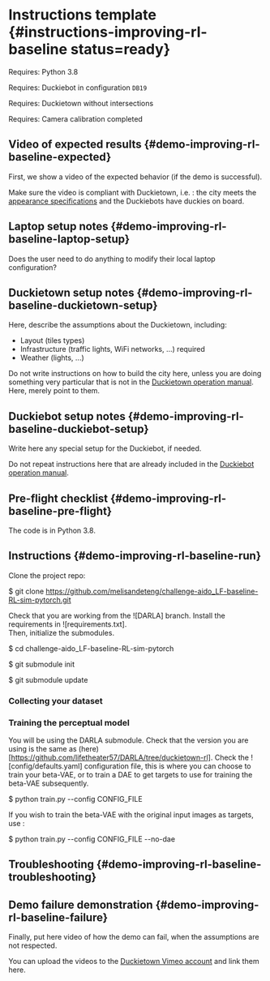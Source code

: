 # Instructions template {#instructions-improving-rl-baseline status=ready}

<div class='requirements' markdown="1">

Requires: Python 3.8

</div>

<div class='requirements' markdown="1">

Requires: Duckiebot in configuration `DB19`

Requires: Duckietown without intersections

Requires: Camera calibration completed

</div>

## Video of expected results {#demo-improving-rl-baseline-expected}

First, we show a video of the expected behavior (if the demo is successful).

Make sure the video is compliant with Duckietown, i.e. : the city meets the [appearance specifications](+opmanual_duckietown#dt-ops-appearance-specifications) and the Duckiebots have duckies on board.

## Laptop setup notes {#demo-improving-rl-baseline-laptop-setup}

Does the user need to do anything to modify their local laptop configuration?


## Duckietown setup notes {#demo-improving-rl-baseline-duckietown-setup}

Here, describe the assumptions about the Duckietown, including:

* Layout (tiles types)
* Infrastructure (traffic lights, WiFi networks, ...) required
* Weather (lights, ...)

Do not write instructions on how to build the city here, unless you are doing something very particular that is not in the [Duckietown operation manual](+opmanual_duckietown#duckietowns). Here, merely point to them.

## Duckiebot setup notes {#demo-improving-rl-baseline-duckiebot-setup}

Write here any special setup for the Duckiebot, if needed.

Do not repeat instructions here that are already included in the [Duckiebot operation manual](+opmanual_duckiebot#opmanual_duckiebot).

## Pre-flight checklist {#demo-improving-rl-baseline-pre-flight}

The code is in Python 3.8.

## Instructions {#demo-improving-rl-baseline-run}

Clone the project repo:

$ git clone https://github.com/melisandeteng/challenge-aido_LF-baseline-RL-sim-pytorch.git

Check that you are working from the ![DARLA] branch.
Install the requirements in ![requirements.txt].  
 Then, initialize the submodules. 

$ cd challenge-aido_LF-baseline-RL-sim-pytorch

$ git submodule init

$ git submodule update


### Collecting your dataset

### Training the perceptual model
You will be using the DARLA submodule. 
Check that the version you are using is the same as (here)[https://github.com/lifetheater57/DARLA/tree/duckietown-rl].
Check the ![config/defaults.yaml] configuration file, this is where you can choose to train your beta-VAE, or to train a DAE to get targets to use for training the beta-VAE subsequently. 

$ python train.py --config CONFIG_FILE 


If you wish to train the beta-VAE with the original input images as targets, use : 

$ python train.py --config CONFIG_FILE --no-dae


## Troubleshooting {#demo-improving-rl-baseline-troubleshooting}


## Demo failure demonstration {#demo-improving-rl-baseline-failure}

Finally, put here video of how the demo can fail, when the assumptions are not respected.

You can upload the videos to the [Duckietown Vimeo account](https://vimeo.com/duckietown) and link them here.
